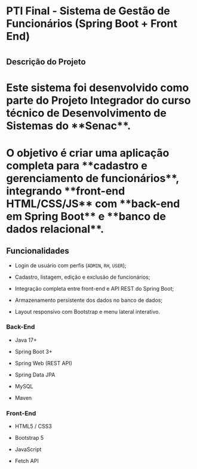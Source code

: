 # PTI Final - Sistema de Gestão de Funcionários (Spring Boot + Front End)

#

## Descrição do Projeto

# Este sistema foi desenvolvido como parte do Projeto Integrador do curso técnico de Desenvolvimento de Sistemas do \*\*Senac\*\*.  

# O objetivo é criar uma aplicação completa para \*\*cadastro e gerenciamento de funcionários\*\*, integrando \*\*front-end HTML/CSS/JS\*\* com \*\*back-end em Spring Boot\*\* e \*\*banco de dados relacional\*\*.



## Funcionalidades

- Login de usuário com perfis (`ADMIN`, `RH`, `USER`);

- Cadastro, listagem, edição e exclusão de funcionários;

- Integração completa entre front-end e API REST do Spring Boot;

- Armazenamento persistente dos dados no banco de dados;

- Layout responsivo com Bootstrap e menu lateral interativo.

 

### Back-End

- Java 17+

- Spring Boot 3+

- Spring Web (REST API)

- Spring Data JPA

- MySQL

- Maven



### Front-End

- HTML5 / CSS3

- Bootstrap 5

- JavaScript

- Fetch API

